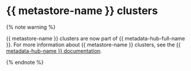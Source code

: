 # {{ metastore-name }} clusters

{% note warning %}

{{ metastore-name }} clusters are now part of {{ metadata-hub-full-name }}. For more information about {{ metastore-name }} clusters, see the [{{ metadata-hub-name }} documentation](../../metadata-hub/concepts/metastore.md).

{% endnote %}
